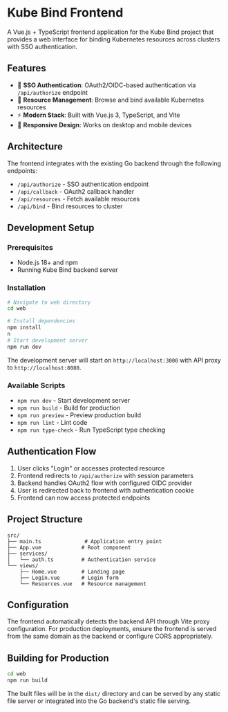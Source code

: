 # Kube Bind Frontend

A Vue.js + TypeScript frontend application for the Kube Bind project that provides a web interface for binding Kubernetes resources across clusters with SSO authentication.

## Features

- 🔐 **SSO Authentication**: OAuth2/OIDC-based authentication via `/api/authorize` endpoint
- 🔗 **Resource Management**: Browse and bind available Kubernetes resources
- ⚡ **Modern Stack**: Built with Vue.js 3, TypeScript, and Vite
- 📱 **Responsive Design**: Works on desktop and mobile devices

## Architecture

The frontend integrates with the existing Go backend through the following endpoints:

- `/api/authorize` - SSO authentication endpoint
- `/api/callback` - OAuth2 callback handler
- `/api/resources` - Fetch available resources
- `/api/bind` - Bind resources to cluster

## Development Setup

### Prerequisites

- Node.js 18+ and npm
- Running Kube Bind backend server

### Installation

```bash
# Navigate to web directory
cd web

# Install dependencies
npm install
n
# Start development server
npm run dev
```

The development server will start on `http://localhost:3000` with API proxy to `http://localhost:8080`.

### Available Scripts

- `npm run dev` - Start development server
- `npm run build` - Build for production
- `npm run preview` - Preview production build
- `npm run lint` - Lint code
- `npm run type-check` - Run TypeScript type checking

## Authentication Flow

1. User clicks "Login" or accesses protected resource
2. Frontend redirects to `/api/authorize` with session parameters
3. Backend handles OAuth2 flow with configured OIDC provider
4. User is redirected back to frontend with authentication cookie
5. Frontend can now access protected endpoints

## Project Structure

```
src/
├── main.ts              # Application entry point
├── App.vue             # Root component
├── services/
│   └── auth.ts         # Authentication service
└── views/
    ├── Home.vue        # Landing page
    ├── Login.vue       # Login form
    └── Resources.vue   # Resource management
```

## Configuration

The frontend automatically detects the backend API through Vite proxy configuration. For production deployments, ensure the frontend is served from the same domain as the backend or configure CORS appropriately.

## Building for Production

```bash
cd web
npm run build
```

The built files will be in the `dist/` directory and can be served by any static file server or integrated into the Go backend's static file serving.